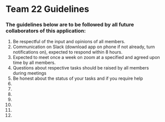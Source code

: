 # Team 22 Guidelines 
### The guidelines below are to be followed by all future collaborators of this application:


1. Be respectful of the input and opinions of all members.
2. Communication on Slack (download app on phone if not already, turn notifications on), expected to respond within 8 hours. 
3. Expected to meet once a week on zoom at a specified and agreed upon time by all members.
4. Questions about respective tasks should be raised by all members during meetings
5. Be honest about the status of your tasks and if you require help
6. 
7. 
8.
9.
10.
11.
12.
